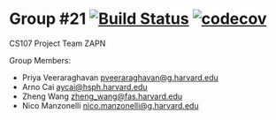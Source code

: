 # Group #21 [![Build Status](https://app.travis-ci.com/cs107-zapn/cs107-FinalProject.svg?token=7wzsVrVWYyJpvzchiqyh&branch=milestone-2)](https://app.travis-ci.com/cs107-zapn/cs107-FinalProject) [![codecov](https://codecov.io/gh/cs107-zapn/cs107-FinalProject/branch/main/graph/badge.svg?token=AZN0X1SRCU)](https://codecov.io/gh/cs107-zapn/cs107-FinalProject)
CS107 Project Team ZAPN

Group Members:
- Priya	Veeraraghavan	pveeraraghavan@g.harvard.edu
- Arno	Cai	aycai@hsph.harvard.edu
- Zheng	Wang	zheng_wang@fas.harvard.edu
- Nico	Manzonelli	nico.manzonelli@g.harvard.edu
